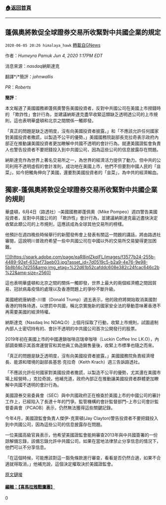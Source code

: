 ###  [:house:返回首頁](https://github.com/ourhimalayas/txt)
---

## 蓬佩奧將敦促全球證券交易所收緊對中共國企業的規定
`2020-06-05 20:26 himalaya_hawk` [轉載自GNews](https://gnews.org/zh-hant/223792/)

作者：*Humeyra Pamuk Jun 4, 2020 1:17PM EDT*

消息來源：*nasdaq*納斯達克

翻譯*/*簡評：*johnwallis*

*PR*：*Roberts*

**簡評**：

本文報道了美國國務卿蓬佩奧警告美國投資者，反對中共國公司在美國上市撈錢時的 「欺詐性」會計行為，並建議納斯達克盡早收緊這類缺乏透明透公司的上市規則，這也表明華盛頓和北京之間關係一觸即發。

「真正的問題是缺乏透明度，沒有向美國投資者披露，」和「不應該允許任何國家對美國投資者撒謊，以製造不公平的優勢，」美國國務院副部長克拉奇表示政府內部正在推動讓美國投資者更加瞭解中共國不透明的會計行為。就連美國證監會負責人也警告投資者不要把錢投入到中共國公司，因為這些公司的信息披露存在問題。

納斯達克作為世界上著名交易所之一，為世界的經濟活力提供了動力。但中共的公司利用不透明虛假的會計准則，成功地在美國上市，他們不但要割中國人民的「韭菜」，如今把觸角伸向了美國，還要割美國投資者的「韭菜」，為中共的經濟輸血。

## **獨家-蓬佩奧將敦促全球證券交易所收緊對中共國企業的規則**

華盛頓，6月4日（路透社）–美國國務卿蓬佩奧（Mike Pompeo）週四警告美國投資者，反對中共國公司的 「欺詐性」會計行為，並建議納斯達克最近盡快決定收緊此類公司的上市規則，這應該成為全球其他交易所的榜樣。

他預計在週四晚些時候舉行的新聞發佈會上發表有關這一問題的講話，將由路透社審閱，這說明川普政府希望一些中共國公司在中國以外的交易所交易變得更加困難。

[!\[\](https://spark.adobe.com/page/eaR8inlZkqlFL/images/f3577b24-255b-4489-92ef-632ef73aeb03.jpg?asset_id=7d0519c5-b2a9-4e76-9e98-5b8b14c7d255&amp;img_etag=%22d61b52cafddc608e382c24fcac646c2b%22&amp;size=2560)](https://spark.adobe.com/page/eaR8inlZkqlFL/images/f3577b24-255b-4489-92ef-632ef73aeb03.jpg?asset_id=7d0519c5-b2a9-4e76-9e98-5b8b14c7d255&amp;img_etag=%22d61b52cafddc608e382c24fcac646c2b%22&amp;size=1024)

這也表明華盛頓和北京之間的關係一觸即發，世界上最大的兩個經濟體之間因貿易、冠狀病毒疫情的處理以及香港問題上的爭吵不斷升級。

美國總統唐納德-川普（Donald Trump）週五表示，他的政府將開始取消美國對香港的特殊待遇，以懲罰中共國，稱北京實施新的國家安全法的舉動意味著香港不再需要美國的經濟特權。

納斯達克（Nasdaq Inc NDAQ.O）上個月採取了行動，收緊上市規則，試圖遏制內部人士密切持有的、會計不透明的中共國公司首次公開發行的股票。

2019年初在美國上市的中國連鎖咖啡店瑞幸咖啡（Luckin Coffee Inc LK.O），內部調查顯示其首席運營官和其他員工偽造銷售量後，收緊上市標準也隨之而來。

「真正的問題是缺乏透明度，沒有向美國投資者披露，」美國國務院負責經濟增長、能源和環境的副部長基思·克拉奇（Keith Krach）週三告訴路透社。

「不應該允許任何國家對美國投資者撒謊，以製造不公平的優勢，尤其還在美國市場上經營時，」克拉奇說，他補充道，政府內部正在推動讓美國投資者群體更加瞭解中共國不透明的會計行為。

美國證券交易委員會（SEC）與中共國政府正在檢查於美國上市的中國公司的審計工作上，已經陷入了長達十年的鬥爭。監管機構的會計監督部門–上市公司會計監督委員會（PCAOB）表示，仍然無法獲得這些關鍵記錄。

今年4月，美國證監會負責人傑伊-克萊頓(Jay Clayton)警告投資者不要把錢投入到中共國公司，因為這些公司的信息披露存在問題。

一位美國高級官員表示，他希望美國證監會能夠審查2013年與中共國簽署的一份諒解備忘錄，該備忘錄允許中共國公司，如果在當地法律禁止分享信息的情況下，他們可以不分享信息。

「在這個時候，可能應該對這一豁免條款進行審查，看看是否仍然合適，如果不合適就得取消，」他補充說，這個決定權取決於美國證監會。

[原文鏈接](https://www.nasdaq.com/articles/exclusive-pompeo-to-urge-stock-exchanges-globally-to-tighten-rules-for-chinese-companies)

#### [**編輯：【喜馬拉雅戰鷹團】**](https://spark.adobe.com/page/eaR8inlZkqlFL/)



0
